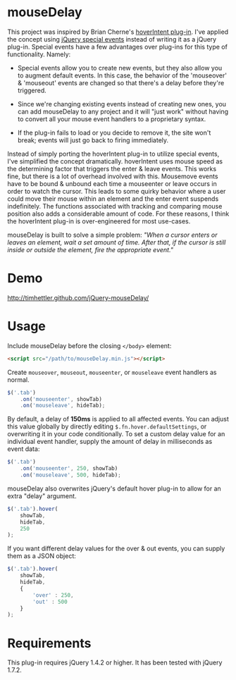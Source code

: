 mouseDelay
================

This project was inspired by Brian Cherne's [hoverIntent plug-in](http://cherne.net/brian/resources/jquery.hoverIntent.html). I've applied the concept using [jQuery special events](http://benalman.com/news/2010/03/jquery-special-events/) instead of writing it as a jQuery plug-in. Special events have a few advantages over plug-ins for this type of functionality. Namely:

* Special events allow you to create new events, but they also allow you to augment default events. In this case, the behavior of the 'mouseover' & 'mouseout' events are changed so that there's a delay before they're triggered.

* Since we're changing existing events instead of creating new ones, you can add mouseDelay to any project and it will "just work" without having to convert all your mouse event handlers to a proprietary syntax.

* If the plug-in fails to load or you decide to remove it, the site won't break; events will just go back to firing immediately.

Instead of simply porting the hoverIntent plug-in to utilize special events, I've simplified the concept dramatically. hoverIntent uses mouse speed as the determining factor that triggers the enter & leave events. This works fine, but there is a lot of overhead involved with this. Mousemove events have to be bound & unbound each time a mouseenter or leave occurs in order to watch the cursor. This leads to some quirky behavior where a user could move their mouse within an element and the enter event suspends indefinitely. The functions associated with tracking and comparing mouse position also adds a considerable amount of code. For these reasons, I think the hoverIntent plug-in is over-engineered for most use-cases.

mouseDelay is built to solve a simple problem: *"When a cursor enters or leaves an element, wait a set amount of time. After that, if the cursor is still inside or outside the element, fire the appropriate event."*

Demo
====

http://timhettler.github.com/jQuery-mouseDelay/

Usage
=====

Include mouseDelay before the closing `</body>` element:

```html
<script src="/path/to/mouseDelay.min.js"></script>
```

Create `mouseover`, `mouseout`, `mouseenter`, or `mouseleave` event handlers as normal.

```javascript
$('.tab')
    .on('mouseenter', showTab)
    .on('mouseleave', hideTab);
```

By default, a delay of **150ms** is applied to all affected events. You can adjust this value globally by directly editing `$.fn.hover.defaultSettings`, or overwriting it in your code conditionally. To set a custom delay value for an individual event handler, supply the amount of delay in milliseconds as event data:

```javascript
$('.tab')
    .on('mouseenter', 250, showTab)
    .on('mouseleave', 500, hideTab);
```

mouseDelay also overwrites jQuery's default hover plug-in to allow for an extra "delay" argument.

```javascript
$('.tab').hover(
    showTab,
    hideTab,
    250
);
```

If you want different delay values for the over & out events, you can supply them as a JSON object:

```javascript
$('.tab').hover(
    showTab,
    hideTab,
    {
        'over' : 250,
        'out' : 500
    }
);
```

Requirements
============

This plug-in requires jQuery 1.4.2 or higher. It has been tested with jQuery 1.7.2.